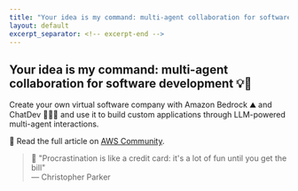```yaml
---
title: "Your idea is my command: multi-agent collaboration for software development 💡🚀"
layout: default
excerpt_separator: <!-- excerpt-end -->
---
```


## Your idea is my command: multi-agent collaboration for software development 💡🚀

<!-- excerpt-start -->

Create your own virtual software company with Amazon Bedrock ⛰️ and ChatDev 👨🏼‍💻 and use it to build custom applications through LLM-powered multi-agent interactions.

📝 Read the full article on [AWS Community](https://community.aws/content/2gYNfgF0VRkzU9tDmg23vCEC2BH/your-idea-is-my-command-multi-agent-collaboration-for-software-development).

<!-- excerpt-end -->

> 🦥 "Procrastination is like a credit card: it's a lot of fun until you get the bill" <br>― Christopher Parker